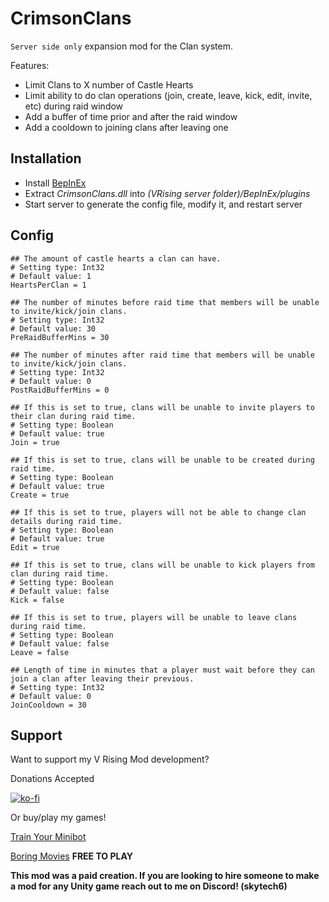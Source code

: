 # CrimsonClans
`Server side only` expansion mod for the Clan system.

Features:
- Limit Clans to X number of Castle Hearts
- Limit ability to do clan operations (join, create, leave, kick, edit, invite, etc) during raid window
- Add a buffer of time prior and after the raid window
- Add a cooldown to joining clans after leaving one

## Installation
* Install [BepInEx](https://v-rising.thunderstore.io/package/BepInEx/BepInExPack_V_Rising/)
* Extract _CrimsonClans.dll_ into _(VRising server folder)/BepInEx/plugins_
* Start server to generate the config file, modify it, and restart server

## Config

```
## The amount of castle hearts a clan can have.
# Setting type: Int32
# Default value: 1
HeartsPerClan = 1
```

```
## The number of minutes before raid time that members will be unable to invite/kick/join clans.
# Setting type: Int32
# Default value: 30
PreRaidBufferMins = 30

## The number of minutes after raid time that members will be unable to invite/kick/join clans.
# Setting type: Int32
# Default value: 0
PostRaidBufferMins = 0
```

```
## If this is set to true, clans will be unable to invite players to their clan during raid time.
# Setting type: Boolean
# Default value: true
Join = true

## If this is set to true, clans will be unable to be created during raid time.
# Setting type: Boolean
# Default value: true
Create = true

## If this is set to true, players will not be able to change clan details during raid time.
# Setting type: Boolean
# Default value: true
Edit = true

## If this is set to true, clans will be unable to kick players from clan during raid time.
# Setting type: Boolean
# Default value: false
Kick = false

## If this is set to true, players will be unable to leave clans during raid time.
# Setting type: Boolean
# Default value: false
Leave = false
```

```
## Length of time in minutes that a player must wait before they can join a clan after leaving their previous.
# Setting type: Int32
# Default value: 0
JoinCooldown = 30
```

## Support

Want to support my V Rising Mod development? 

Donations Accepted

[![ko-fi](https://ko-fi.com/img/githubbutton_sm.svg)](https://ko-fi.com/skytech6)

Or buy/play my games! 

[Train Your Minibot](https://store.steampowered.com/app/713740/Train_Your_Minibot/) 

[Boring Movies](https://store.steampowered.com/app/1792500/Boring_Movies/) **FREE TO PLAY**

**This mod was a paid creation. If you are looking to hire someone to make a mod for any Unity game reach out to me on Discord! (skytech6)**